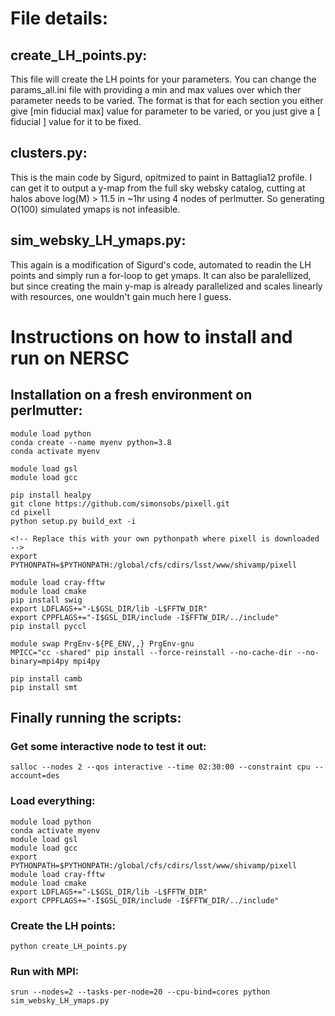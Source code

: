 # File details:
## create_LH_points.py:
This file will create the LH points for your parameters. You can change the params_all.ini file with providing a min and max values over which ther parameter needs to be varied. The format is that for each section you either give [min fiducial max] value for parameter to be varied, or you just give a [ fiducial ] value for it to be fixed. 
## clusters.py:
This is the main code by Sigurd, opitmized to paint in Battaglia12 profile. I can get it to output a y-map from the full sky websky catalog, cutting at halos above log(M) > 11.5 in ~1hr using 4 nodes of perlmutter. So generating O(100) simulated ymaps is not infeasible. 
## sim_websky_LH_ymaps.py:
This again is a modification of Sigurd's code, automated to readin the LH points and simply run a for-loop to get ymaps. It can also be paralellized, but since creating the main y-map is already parallelized and scales linearly with resources, one wouldn't gain much here I guess.


# Instructions on how to install and run on NERSC
## Installation on a fresh environment on perlmutter:
```
module load python
conda create --name myenv python=3.8
conda activate myenv

module load gsl
module load gcc

pip install healpy
git clone https://github.com/simonsobs/pixell.git
cd pixell
python setup.py build_ext -i

<!-- Replace this with your own pythonpath where pixell is downloaded -->
export PYTHONPATH=$PYTHONPATH:/global/cfs/cdirs/lsst/www/shivamp/pixell 

module load cray-fftw
module load cmake
pip install swig
export LDFLAGS+="-L$GSL_DIR/lib -L$FFTW_DIR"
export CPPFLAGS+="-I$GSL_DIR/include -I$FFTW_DIR/../include"
pip install pyccl

module swap PrgEnv-${PE_ENV,,} PrgEnv-gnu
MPICC="cc -shared" pip install --force-reinstall --no-cache-dir --no-binary=mpi4py mpi4py

pip install camb
pip install smt
```

## Finally running the scripts:
### Get some interactive node to test it out:
<!-- Replace the account name with your nersc account, e.g. ACT or m1727 -->
```
salloc --nodes 2 --qos interactive --time 02:30:00 --constraint cpu --account=des
```

### Load everything:
```
module load python
conda activate myenv
module load gsl
module load gcc
export PYTHONPATH=$PYTHONPATH:/global/cfs/cdirs/lsst/www/shivamp/pixell
module load cray-fftw
module load cmake
export LDFLAGS+="-L$GSL_DIR/lib -L$FFTW_DIR"
export CPPFLAGS+="-I$GSL_DIR/include -I$FFTW_DIR/../include"
```
### Create the LH points:
```
python create_LH_points.py
```

### Run with MPI:
```
srun --nodes=2 --tasks-per-node=20 --cpu-bind=cores python sim_websky_LH_ymaps.py
```

